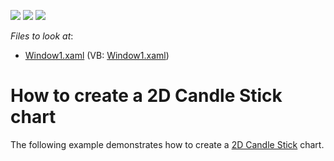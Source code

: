 <!-- default badges list -->
![](https://img.shields.io/endpoint?url=https://codecentral.devexpress.com/api/v1/VersionRange/128568982/22.2.2%2B)
[![](https://img.shields.io/badge/Open_in_DevExpress_Support_Center-FF7200?style=flat-square&logo=DevExpress&logoColor=white)](https://supportcenter.devexpress.com/ticket/details/E1685)
[![](https://img.shields.io/badge/📖_How_to_use_DevExpress_Examples-e9f6fc?style=flat-square)](https://docs.devexpress.com/GeneralInformation/403183)
<!-- default badges end -->
<!-- default file list -->
*Files to look at*:

* [Window1.xaml](./CS/Window1.xaml) (VB: [Window1.xaml](./VB/Window1.xaml))
<!-- default file list end -->
# How to create a 2D Candle Stick chart


The following example demonstrates how to create a [2D Candle Stick](https://docs.devexpress.com/WPF/6850/controls-and-libraries/charts-suite/chart-control/fundamentals/series-fundamentals/2d-series-types/financial-series/candle-stick?p=netframework) chart.
